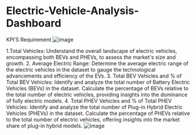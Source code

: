 # Electric-Vehicle-Analysis-Dashboard
KPI’S Requirement
![image](https://github.com/user-attachments/assets/c2004a22-ce34-4c95-ba3d-f63a193d8d18)

1.Total Vehicles:
Understand the overall landscape of electric vehicles, encompassing both BEVs and PHEVs, to assess the market's size and growth.
2. Average Electric Range:
Determine the average electric range of the electric vehicles in the dataset to gauge the technological advancements and efficiency of the EVs.
3. Total BEV Vehicles and % of Total BEV Vehicles:
Identify and analyze the total number of Battery Electric Vehicles (BEVs) in the dataset.
Calculate the percentage of BEVs relative to the total number of electric vehicles, providing insights into the dominance of fully electric models.
4. Total PHEV Vehicles and % of Total PHEV Vehicles:
Identify and analyze the total number of Plug-in Hybrid Electric Vehicles (PHEVs) in the dataset.
Calculate the percentage of PHEVs relative to the total number of electric vehicles, offering insights into the market share of plug-in hybrid models.
![image](https://github.com/user-attachments/assets/540a61f7-47d7-4051-8734-39f30227f6b2)
